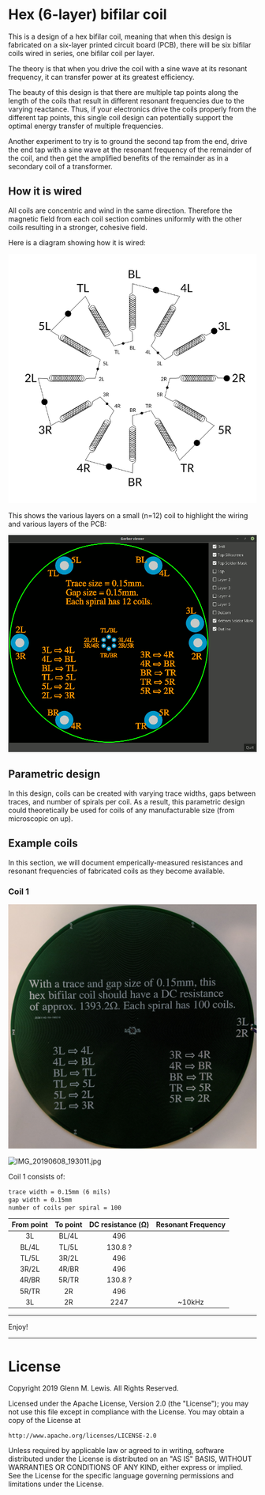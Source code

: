 # Hex (6-layer) bifilar coil

This is a design of a hex bifilar coil, meaning that when this design is
fabricated on a six-layer printed circuit board (PCB), there will be six
bifilar coils wired in series, one bifilar coil per layer.

The theory is that when you drive the coil with a sine wave at its
resonant frequency, it can transfer power at its greatest efficiency.

The beauty of this design is that there are multiple tap points along
the length of the coils that result in different resonant frequencies
due to the varying reactance. Thus, if your electronics drive the
coils properly from the different tap points, this single coil design
can potentially support the optimal energy transfer of multiple
frequencies.

Another experiment to try is to ground the second tap from the end,
drive the end tap with a sine wave at the resonant frequency of the
remainder of the coil, and then get the amplified benefits of the
remainder as in a secondary coil of a transformer.

## How it is wired

All coils are concentric and wind in the same direction.
Therefore the magnetic field from each coil section combines uniformly
with the other coils resulting in a stronger, cohesive field.

Here is a diagram showing how it is wired:

![hex-bifilar-coil-diagram](hex-bifilar-coil-diagram.png)

This shows the various layers on a small (n=12) coil to highlight
the wiring and various layers of the PCB:

![hex-bifilar-coil-layers](hex-bifilar-coil-layers.gif)


## Parametric design

In this design, coils can be created with varying trace widths, gaps
between traces, and number of spirals per coil. As a result, this
parametric design could theoretically be used for coils of any
manufacturable size (from microscopic on up).

## Example coils

In this section, we will document emperically-measured resistances
and resonant frequencies of fabricated coils as they become
available.

### Coil 1

![hex-bifilar-coil-1.jpg](/images/hex-bifilar-coil-1.jpg)

![IMG_20190608_193011.jpg](IMG_20190608_193011.jpg)

Coil 1 consists of:

```
trace width = 0.15mm (6 mils)
gap width = 0.15mm
number of coils per spiral = 100
```

| From point | To point | DC resistance (Ω) | Resonant Frequency |
|    :---:   |   :---:  |      :---:        |       :---:        |
|     3L     |   BL/4L  |       496         |                    |
|    BL/4L   |   TL/5L  |       130.8 ?     |                    |
|    TL/5L   |   3R/2L  |       496         |                    |
|    3R/2L   |   4R/BR  |       496         |                    |
|    4R/BR   |   5R/TR  |       130.8 ?     |                    |
|    5R/TR   |    2R    |       496         |                    |
|     3L     |    2R    |      2247         |       ~10kHz       |

----------------------------------------------------------------------

Enjoy!

----------------------------------------------------------------------

# License

Copyright 2019 Glenn M. Lewis. All Rights Reserved.

Licensed under the Apache License, Version 2.0 (the "License");
you may not use this file except in compliance with the License.
You may obtain a copy of the License at

    http://www.apache.org/licenses/LICENSE-2.0

Unless required by applicable law or agreed to in writing, software
distributed under the License is distributed on an "AS IS" BASIS,
WITHOUT WARRANTIES OR CONDITIONS OF ANY KIND, either express or implied.
See the License for the specific language governing permissions and
limitations under the License.
